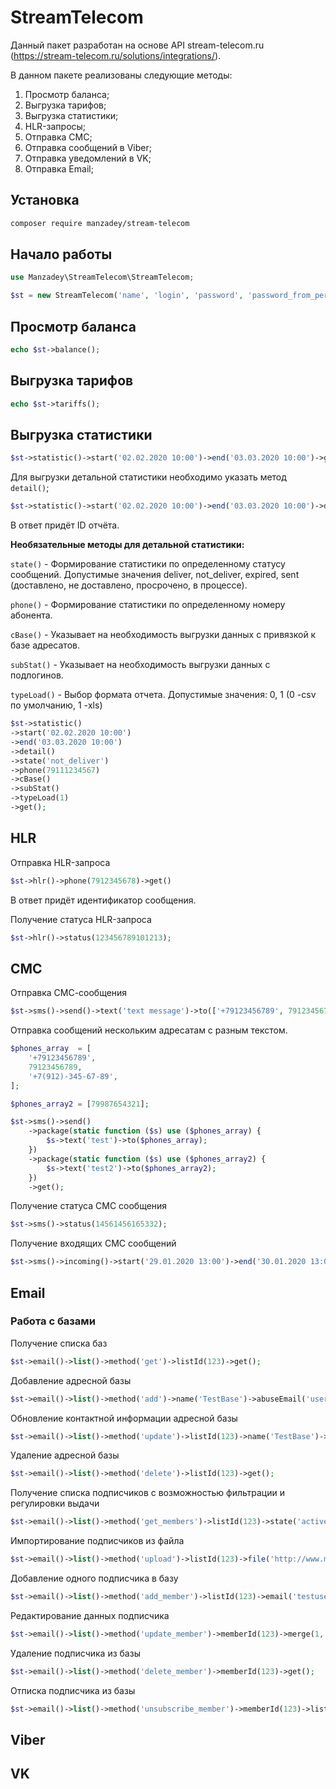 # StreamTelecom

Данный пакет разработан на основе API stream-telecom.ru (https://stream-telecom.ru/solutions/integrations/). 

В данном пакете реализованы следующие методы:
1. Просмотр баланса;
2. Выгрузка тарифов;
3. Выгрузка статистики;
4. HLR-запросы;
5. Отправка СМС;
6. Отправка сообщений в Viber;
7. Отправка уведомлений в VK;
8. Отправка Email;

## Установка
```bash
composer require manzadey/stream-telecom
```

## Начало работы
```php
use Manzadey\StreamTelecom\StreamTelecom;

$st = new StreamTelecom('name', 'login', 'password', 'password_from_personal_account');
```

## Просмотр баланса
```php
echo $st->balance();
```

## Выгрузка тарифов
```php
echo $st->tariffs();
```

## Выгрузка статистики
```php
$st->statistic()->start('02.02.2020 10:00')->end('03.03.2020 10:00')->get();
```
Для выгрузки детальной статистики необходимо указать метод `detail()`;

```php
$st->statistic()->start('02.02.2020 10:00')->end('03.03.2020 10:00')->detail()->get();
```

В ответ придёт ID отчёта.

**Необязательные методы для детальной статистики:**

`state()` - Формирование статистики по определенному статусу сообщений.  Допустимые значения deliver, not_deliver, expired, sent  (доставлено, не доставлено, просрочено, в процессе).

`phone()` - Формирование статистики по определенному номеру абонента.

`cBase()` - Указывает на необходимость выгрузки данных с привязкой к базе адресатов.

`subStat()` - Указывает на необходимость выгрузки данных с подлогинов.

`typeLoad()` - Выбор формата отчета. Допустимые значения: 0, 1 (0 -csv по умолчанию, 1 -xls)

```php
$st->statistic()
->start('02.02.2020 10:00')
->end('03.03.2020 10:00')
->detail()
->state('not_deliver')
->phone(79111234567)
->cBase()
->subStat()
->typeLoad(1)
->get();
```

## HLR
Отправка HLR-запроса
```php
$st->hlr()->phone(7912345678)->get()
```
В ответ придёт идентификатор сообщения.

Получение статуса HLR-запроса
```php
$st->hlr()->status(123456789101213);
```

## СМС
Отправка СМС-сообщения 
```php
$st->sms()->send()->text('text message')->to(['+79123456789', 79123456789, '+7(912)-345-67-89'])->get();
```
Отправка сообщений нескольким адресатам с разным текстом.
```php
$phones_array  = [
    '+79123456789',
    79123456789,
    '+7(912)-345-67-89',
];

$phones_array2 = [79987654321];

$st->sms()->send()
    ->package(static function ($s) use ($phones_array) {
        $s->text('test')->to($phones_array);
    })
    ->package(static function ($s) use ($phones_array2) {
        $s->text('test2')->to($phones_array2);
    })
    ->get();
```
Получение статуса СМС сообщения
```php
$st->sms()->status(14561456165332);
```
Получение входящих СМС сообщений
```php
$st->sms()->incoming()->start('29.01.2020 13:00')->end('30.01.2020 13:00')->get();
```

## Email
### Работа с базами
Получение списка баз
```php
$st->email()->list()->method('get')->listId(123)->get();
```
Добавление адресной базы
```php
$st->email()->list()->method('add')->name('TestBase')->abuseEmail('usermail@mail.com')->abuseName('OwnerName')->company('CompanyName')->address('MyAddress')->city('Spb')->zip(190000)->county('Russia')->url('mysite.com')->phone(79999999999)->get();
```
Обновление контактной информации адресной базы
```php
$st->email()->list()->method('update')->listId(123)->name('TestBase')->abuseEmail('usermail@mail.com')->abuseName('OwnerName')->company('CompanyName')->address('MyAddress')->city('Spb')->zip(190000)->county('Russia')->url('mysite.com')->phone(79999999999)->get();
```
Удаление адресной базы
```php
$st->email()->list()->method('delete')->listId(123)->get();
```
Получение списка подписчиков с возможностью фильтрации и регулировки выдачи
```php
$st->email()->list()->method('get_members')->listId(123)->state('active')->limit(1)->get();
```
Импортирование подписчиков из файла
```php
$st->email()->list()->method('upload')->listId(123)->file('http://www.mysite.ru/files/file.csv')->type('csv')->get();
```
Добавление одного подписчика в базу
```php
$st->email()->list()->method('add_member')->listId(123)->email('testuser@mail.com')->merge(1, 'Иван')->merge(2, 'Иванов')->merge(3, '1985-11-23')->gender('m')->get();
```
Редактирование данных подписчика
```php
$st->email()->list()->method('update_member')->memberId(123)->merge(1, 'Иван')->merge(2, 'Иванов')->merge(3, '1985-11-23')->gender('m')->get();
```
Удаление подписчика из базы
```php
$st->email()->list()->method('delete_member')->memberId(123)->get();
```
Отписка подписчика из базы
```php
$st->email()->list()->method('unsubscribe_member')->memberId(123)->listId(123)->email('testuser@mail.com')->reason('Отписка по заявке')->get();
```
## Viber
## VK